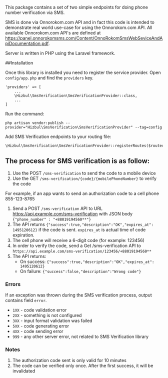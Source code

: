 
This package contains a set of two simple endpoints for doing phone number verification via SMS.

SMS is done via Onnorokom.com API and in fact this code is intended to demonstrate real world use-case for using the Onnorokom.com API. All available Onnorokom.com API's are defined at https://panel.onnorokomsms.com/Content/OnnoRokomSmsWebSeviceAndApiDocumentation.pdf.

Server is written in PHP using the Laravel framework.

##Installation

Once this library is installed you need to register the service provider. Open `config/app.php` and find the `providers` key.

```
'providers' => [
    ...
    \Hizbul\SmsVerification\SmsVerificationProvider::class,
    ...
]
```

Run the command:

```
php artisan vendor:publish --provider="Hizbul\SmsVerification\SmsVerificationProvider" --tag=config
```

Add SMS Verification endpoints to your routing file:

```
\Hizbul\SmsVerification\SmsVerificationProvider::registerRoutes($router);
```

## The process for SMS verification is as follow:

1.  Use the POST `/sms-verification` to send the code to a mobile device
2.  Use the GET `/sms-verification/{code}/{mobilePhoneNumber}` to verify the code

For example, if an app wants to send an authorization code to a cell phone 855-123-8765

1.  Send a POST `/sms-verification` API to URL https://api.example.com/sms-verification with JSON body `{"phone_number" : "+88019194560**"}`
2.  The API returns `{"success":true,"description":"OK","expires_at": 1495120612}` if the code is sent. `expires_at` is actual time of code expiration.
3.  The cell phone will receive a 6-digit code (for example: 123456)
4.  In order to verify the code, send a Get /sms-verification API to `https://api.example.com/sms-verification/123456/+88019194560**`      
5.  The API returns:
    * On success: `{"success":true,"description":"OK","expires_at": 1495120612}`
    * On failure: `{"success":false,"description":"Wrong code"}`

### Errors

If an exception was thrown during the SMS verification process, output contains field `error`.

* `1XX` - code validation error
* `2XX` - something is not configured
* `3XX` - input format validation was failed
* `5XX` - code generating error
* `4XX` - code sending error 
* `999` - any other server error, not related to SMS Verification library

### Notes
1.  The authorization code sent is only valid for 10 minutes
2.  The code can be verified only once.  After the first success, it will be invalidated
